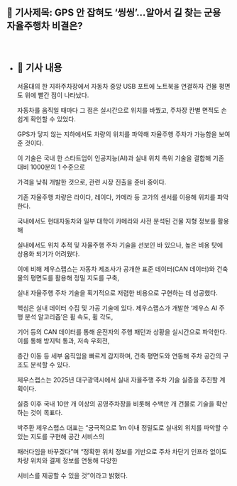 ## 📰 기사제목: GPS 안 잡혀도 ‘씽씽’…알아서 길 찾는 군용 자율주행차 비결은?
<br>

- ## 📄 기사 내용
  서울대의 한 지하주차장에서 자동차 중앙 USB 포트에 노트북을 연결하자 건물 평면도 위에 빨간 점이 나타났다.

  자동차를 움직일 때마다 그 점은 실시간으로 위치를 바꿨고, 주차장 칸별 면적도 손쉽게 확인할 수 있었다.

  GPS가 닿지 않는 지하에서도 차량의 위치를 파악해 자율주행 주차가 가능함을 보여준 것이다.

  이 기술은 국내 한 스타트업이 인공지능(AI)과 실내 위치 측위 기술을 결합해 기존 대비 1000분의 1 수준으로

  가격을 낮춰 개발한 것으로, 관련 시장 진출을 준비 중이다.

  기존 자율주행 차량은 라이다, 레이다, 카메라 등 고가의 센서를 이용해 위치를 파악한다.

  국내에서도 현대자동차와 일부 대학이 카메라와 사전 분석된 건물 지형 정보를 활용해

  실내에서도 위치 추적 및 자율주행 주차 기술을 선보인 바 있으나, 높은 비용 탓에 상용화 되기가 어려웠다.

  이에 비해 제우스랩스는 자동차 제조사가 공개한 표준 데이터(CAN 데이터)와 건축물의 평면도를 활용해 정밀 지도를 구축,

  실내 자율주행 주차 기술을 획기적으로 저렴한 비용으로 구현하는 데 성공했다.

  핵심은 실내 데이터 수집 및 가공 기술에 있다. 제우스랩스가 개발한 ‘제우스 AI 주행 분석 알고리즘’은 휠 속도, 휠 각도,

  기어 등의 CAN 데이터를 통해 운전자의 주행 패턴과 상황을 실시간으로 파악한다. 이를 통해 방지턱 통과, 저속 우회전,

  층간 이동 등 세부 움직임을 빠르게 감지하며, 건축 평면도와 연동해 주차 공간의 구조도 분석할 수 있다.

  제우스랩스는 2025년 대구광역시에서 실내 자율주행 주차 기술 실증을 추진할 계획이다.

  실증 이후 국내 10만 개 이상의 공영주차장을 비롯해 수백만 개 건물로 기술을 확산하는 것이 목표다.

  박주환 제우스랩스 대표는 “궁극적으로 1m 이내 정밀도로 실내외 위치를 파악할 수 있는 지도를 구현해 공간 서비스의

  패러다임을 바꾸겠다”며 “정확한 위치 정보를 기반으로 주차 차단기 인프라 없이도 차량 위치와 결제 정보를 연동해 다양한

  서비스를 제공할 수 있을 것”이라고 밝혔다.
